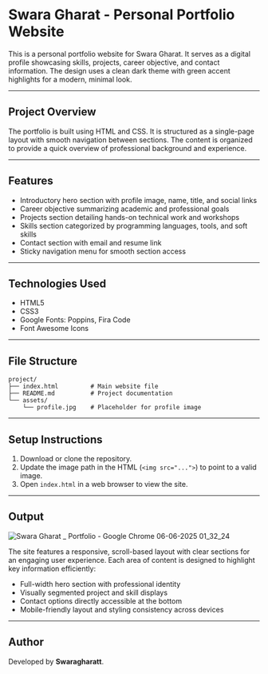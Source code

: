 
# Swara Gharat - Personal Portfolio Website

This is a personal portfolio website for Swara Gharat. It serves as a digital profile showcasing skills, projects, career objective, and contact information. The design uses a clean dark theme with green accent highlights for a modern, minimal look.

---

## Project Overview

The portfolio is built using HTML and CSS. It is structured as a single-page layout with smooth navigation between sections. The content is organized to provide a quick overview of professional background and experience.

---

## Features

* Introductory hero section with profile image, name, title, and social links
* Career objective summarizing academic and professional goals
* Projects section detailing hands-on technical work and workshops
* Skills section categorized by programming languages, tools, and soft skills
* Contact section with email and resume link
* Sticky navigation menu for smooth section access

---

## Technologies Used

* HTML5
* CSS3
* Google Fonts: Poppins, Fira Code
* Font Awesome Icons

---

## File Structure

```
project/
├── index.html         # Main website file  
├── README.md          # Project documentation  
└── assets/
    └── profile.jpg    # Placeholder for profile image  
```

---

## Setup Instructions

1. Download or clone the repository.
2. Update the image path in the HTML (`<img src="...">`) to point to a valid image.
3. Open `index.html` in a web browser to view the site.

---

## Output
![Swara Gharat _ Portfolio - Google Chrome 06-06-2025 01_32_24](https://github.com/user-attachments/assets/ad9e5fd4-2744-4573-966d-e0ccec8aa19d)

The site features a responsive, scroll-based layout with clear sections for an engaging user experience. Each area of content is designed to highlight key information efficiently:

* Full-width hero section with professional identity
* Visually segmented project and skill displays
* Contact options directly accessible at the bottom
* Mobile-friendly layout and styling consistency across devices

---

## Author

Developed by **Swaragharatt**.

